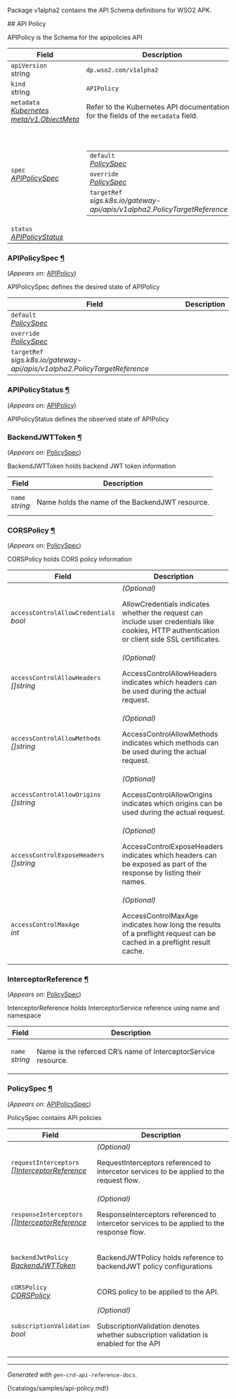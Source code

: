 <p>
<p>Package v1alpha2 contains the API Schema definitions for WSO2 APK.</p>
</p>
## API Policy

<p>
<p>APIPolicy is the Schema for the apipolicies API</p>
</p>
<table>
    <thead>
        <tr>
            <th>Field</th>
            <th>Description</th>
        </tr>
    </thead>
    <tbody>
        <tr>
            <td>
                <code>apiVersion</code></br>
                string
            </td>
            <td>
                <code>dp.wso2.com/v1alpha2</code>
            </td>
        </tr>
        <tr>
            <td>
                <code>kind</code></br>
                string
            </td>
            <td><code>APIPolicy</code></td>
        </tr>
        <tr>
            <td>
                <code>metadata</code></br>
                <em>
                    <a href="https://kubernetes.io/docs/reference/generated/kubernetes-api/v1.23/#objectmeta-v1-meta">
                        Kubernetes meta/v1.ObjectMeta
                    </a>
                </em>
            </td>
            <td>
                Refer to the Kubernetes API documentation for the fields of the
                <code>metadata</code> field.
            </td>
        </tr>
        <tr>
            <td>
                <code>spec</code></br>
                <em>
                    <a href="#dp.wso2.com/v1alpha2.APIPolicySpec">
                        APIPolicySpec
                    </a>
                </em>
            </td>
            <td>
                <br />
                <br />
                <table>
                    <tr>
                        <td>
                            <code>default</code></br>
                            <em>
                                <a href="#dp.wso2.com/v1alpha2.PolicySpec">
                                    PolicySpec
                                </a>
                            </em>
                        </td>
                        <td>
                        </td>
                    </tr>
                    <tr>
                        <td>
                            <code>override</code></br>
                            <em>
                                <a href="#dp.wso2.com/v1alpha2.PolicySpec">
                                    PolicySpec
                                </a>
                            </em>
                        </td>
                        <td>
                        </td>
                    </tr>
                    <tr>
                        <td>
                            <code>targetRef</code></br>
                            <em>
                                sigs.k8s.io/gateway-api/apis/v1alpha2.PolicyTargetReference
                            </em>
                        </td>
                        <td>
                        </td>
                    </tr>
                </table>
            </td>
        </tr>
        <tr>
            <td>
                <code>status</code></br>
                <em>
                    <a href="#dp.wso2.com/v1alpha2.APIPolicyStatus">
                        APIPolicyStatus
                    </a>
                </em>
            </td>
            <td>
            </td>
        </tr>
    </tbody>
</table>

<h3 id="dp.wso2.com/v1alpha2.APIPolicySpec">APIPolicySpec
    <a class="headerlink" href="#dp.wso2.com%2fv1alpha2.APIPolicySpec" title="Permanent link">¶</a>
</h3>
<p>
    (<em>Appears on:</em>
    <a href="#dp.wso2.com/v1alpha2.APIPolicy">APIPolicy</a>)
</p>
<p>
<p>APIPolicySpec defines the desired state of APIPolicy</p>
</p>
<table>
    <thead>
        <tr>
            <th>Field</th>
            <th>Description</th>
        </tr>
    </thead>
    <tbody>
        <tr>
            <td>
                <code>default</code></br>
                <em>
                    <a href="#dp.wso2.com/v1alpha2.PolicySpec">
                        PolicySpec
                    </a>
                </em>
            </td>
            <td>
            </td>
        </tr>
        <tr>
            <td>
                <code>override</code></br>
                <em>
                    <a href="#dp.wso2.com/v1alpha2.PolicySpec">
                        PolicySpec
                    </a>
                </em>
            </td>
            <td>
            </td>
        </tr>
        <tr>
            <td>
                <code>targetRef</code></br>
                <em>
                    sigs.k8s.io/gateway-api/apis/v1alpha2.PolicyTargetReference
                </em>
            </td>
            <td>
            </td>
        </tr>
    </tbody>
</table>
<h3 id="dp.wso2.com/v1alpha2.APIPolicyStatus">APIPolicyStatus
    <a class="headerlink" href="#dp.wso2.com%2fv1alpha2.APIPolicyStatus" title="Permanent link">¶</a>
</h3>
<p>
    (<em>Appears on:</em>
    <a href="#dp.wso2.com/v1alpha2.APIPolicy">APIPolicy</a>)
</p>
<p>
<p>APIPolicyStatus defines the observed state of APIPolicy</p>
</p>

<h3 id="dp.wso2.com/v1alpha2.BackendJWTToken">BackendJWTToken
    <a class="headerlink" href="#dp.wso2.com%2fv1alpha2.BackendJWTToken" title="Permanent link">¶</a>
</h3>
<p>
    (<em>Appears on:</em>
    <a href="#dp.wso2.com/v1alpha2.PolicySpec">PolicySpec</a>)
</p>
<p>
<p>BackendJWTToken holds backend JWT token information</p>
</p>
<table>
    <thead>
        <tr>
            <th>Field</th>
            <th>Description</th>
        </tr>
    </thead>
    <tbody>
        <tr>
            <td>
                <code>name</code></br>
                <em>
                    string
                </em>
            </td>
            <td>
                <p>Name holds the name of the BackendJWT resource.</p>
            </td>
        </tr>
    </tbody>
</table>

<h3 id="dp.wso2.com/v1alpha2.CORSPolicy">CORSPolicy
    <a class="headerlink" href="#dp.wso2.com%2fv1alpha2.CORSPolicy" title="Permanent link">¶</a>
</h3>
<p>
    (<em>Appears on:</em>
    <a href="#dp.wso2.com/v1alpha2.PolicySpec">PolicySpec</a>)
</p>
<p>
<p>CORSPolicy holds CORS policy information</p>
</p>
<table>
    <thead>
        <tr>
            <th>Field</th>
            <th>Description</th>
        </tr>
    </thead>
    <tbody>
        <tr>
            <td>
                <code>accessControlAllowCredentials</code></br>
                <em>
                    bool
                </em>
            </td>
            <td>
                <em>(Optional)</em>
                <p>AllowCredentials indicates whether the request can include user credentials like
                    cookies, HTTP authentication or client side SSL certificates.</p>
            </td>
        </tr>
        <tr>
            <td>
                <code>accessControlAllowHeaders</code></br>
                <em>
                    []string
                </em>
            </td>
            <td>
                <em>(Optional)</em>
                <p>AccessControlAllowHeaders indicates which headers can be used
                    during the actual request.</p>
            </td>
        </tr>
        <tr>
            <td>
                <code>accessControlAllowMethods</code></br>
                <em>
                    []string
                </em>
            </td>
            <td>
                <em>(Optional)</em>
                <p>AccessControlAllowMethods indicates which methods can be used
                    during the actual request.</p>
            </td>
        </tr>
        <tr>
            <td>
                <code>accessControlAllowOrigins</code></br>
                <em>
                    []string
                </em>
            </td>
            <td>
                <em>(Optional)</em>
                <p>AccessControlAllowOrigins indicates which origins can be used
                    during the actual request.</p>
            </td>
        </tr>
        <tr>
            <td>
                <code>accessControlExposeHeaders</code></br>
                <em>
                    []string
                </em>
            </td>
            <td>
                <em>(Optional)</em>
                <p>AccessControlExposeHeaders indicates which headers can be exposed
                    as part of the response by listing their names.</p>
            </td>
        </tr>
        <tr>
            <td>
                <code>accessControlMaxAge</code></br>
                <em>
                    int
                </em>
            </td>
            <td>
                <em>(Optional)</em>
                <p>AccessControlMaxAge indicates how long the results of a preflight request
                    can be cached in a preflight result cache.</p>
            </td>
        </tr>
    </tbody>
</table>

<h3 id="dp.wso2.com/v1alpha2.InterceptorReference">InterceptorReference
    <a class="headerlink" href="#dp.wso2.com%2fv1alpha2.InterceptorReference" title="Permanent link">¶</a>
</h3>
<p>
    (<em>Appears on:</em>
    <a href="#dp.wso2.com/v1alpha2.PolicySpec">PolicySpec</a>)
</p>
<p>
<p>InterceptorReference holds InterceptorService reference using name and namespace</p>
</p>
<table>
    <thead>
        <tr>
            <th>Field</th>
            <th>Description</th>
        </tr>
    </thead>
    <tbody>
        <tr>
            <td>
                <code>name</code></br>
                <em>
                    string
                </em>
            </td>
            <td>
                <p>Name is the referced CR&rsquo;s name of InterceptorService resource.</p>
            </td>
        </tr>
    </tbody>
</table>
<h3 id="dp.wso2.com/v1alpha2.PolicySpec">PolicySpec
    <a class="headerlink" href="#dp.wso2.com%2fv1alpha2.PolicySpec" title="Permanent link">¶</a>
</h3>
<p>
    (<em>Appears on:</em>
    <a href="#dp.wso2.com/v1alpha2.APIPolicySpec">APIPolicySpec</a>)
</p>
<p>
<p>PolicySpec contains API policies</p>
</p>
<table>
    <thead>
        <tr>
            <th>Field</th>
            <th>Description</th>
        </tr>
    </thead>
    <tbody>
        <tr>
            <td>
                <code>requestInterceptors</code></br>
                <em>
                    <a href="#dp.wso2.com/v1alpha2.InterceptorReference">
                        []InterceptorReference
                    </a>
                </em>
            </td>
            <td>
                <em>(Optional)</em>
                <p>RequestInterceptors referenced to intercetor services to be applied
                    to the request flow.</p>
            </td>
        </tr>
        <tr>
            <td>
                <code>responseInterceptors</code></br>
                <em>
                    <a href="#dp.wso2.com/v1alpha2.InterceptorReference">
                        []InterceptorReference
                    </a>
                </em>
            </td>
            <td>
                <em>(Optional)</em>
                <p>ResponseInterceptors referenced to intercetor services to be applied
                    to the response flow.</p>
            </td>
        </tr>
        <tr>
            <td>
                <code>backendJwtPolicy</code></br>
                <em>
                    <a href="#dp.wso2.com/v1alpha2.BackendJWTToken">
                        BackendJWTToken
                    </a>
                </em>
            </td>
            <td>
                <p>BackendJWTPolicy holds reference to backendJWT policy configurations</p>
            </td>
        </tr>
        <tr>
            <td>
                <code>cORSPolicy</code></br>
                <em>
                    <a href="#dp.wso2.com/v1alpha2.CORSPolicy">
                        CORSPolicy
                    </a>
                </em>
            </td>
            <td>
                <p>CORS policy to be applied to the API.</p>
            </td>
        </tr>
        <tr>
            <td>
                <code>subscriptionValidation</code></br>
                <em>
                    bool
                </em>
            </td>
            <td>
                <em>(Optional)</em>
                <p>SubscriptionValidation denotes whether subscription validation is enabled for the API</p>
            </td>
        </tr>
    </tbody>
</table>
<hr />
<p><em>
        Generated with <code>gen-crd-api-reference-docs</code>.
    </em></p>

{!catalogs/samples/api-policy.md!}
